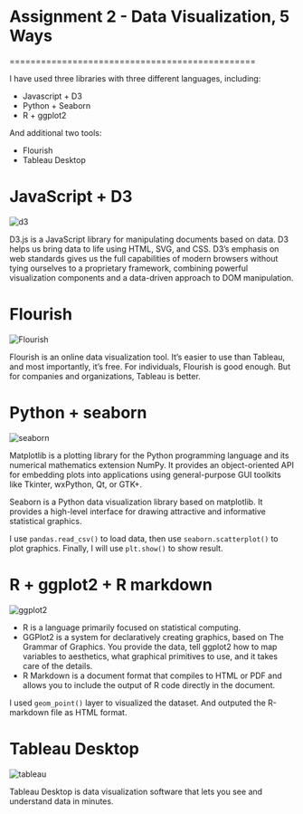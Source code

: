 # Assignment 2 - Data Visualization, 5 Ways  
===============================================


I have used three libraries with three different languages, including:
- Javascript + D3
- Python + Seaborn
- R + ggplot2

And additional two tools:
- Flourish
- Tableau Desktop

 # JavaScript + D3
![d3](https://raw.githubusercontent.com/speraruba/a2-DataVis-5ways/main/img/D3.png)

D3.js is a JavaScript library for manipulating documents based on data. D3 helps us bring data to life using HTML, SVG, and CSS. D3’s emphasis on web standards gives us the full capabilities of modern browsers without tying ourselves to a proprietary framework, combining powerful visualization components and a data-driven approach to DOM manipulation.

 # Flourish
![Flourish](https://raw.githubusercontent.com/speraruba/a2-DataVis-5ways/main/img/Flourish.png)

Flourish is an online data visualization tool. It’s easier to use than Tableau, and most importantly, it’s free. For individuals, Flourish is good enough. But for companies and organizations, Tableau is better. 


 # Python + seaborn
![seaborn](https://raw.githubusercontent.com/speraruba/a2-DataVis-5ways/main/img/matplotlib.png)

Matplotlib is a plotting library for the Python programming language and its numerical mathematics extension NumPy. It provides an object-oriented API for embedding plots into applications using general-purpose GUI toolkits like Tkinter, wxPython, Qt, or GTK+.

Seaborn is a Python data visualization library based on matplotlib. It provides a high-level interface for drawing attractive and informative statistical graphics. 

I use `pandas.read_csv()` to load data, then use `seaborn.scatterplot()` to plot graphics. Finally, I will use `plt.show()` to show result.


 # R + ggplot2 + R markdown
![ggplot2](https://raw.githubusercontent.com/speraruba/a2-DataVis-5ways/main/img/ggplot2.png)

- R is a language primarily focused on statistical computing. 
- GGPlot2 is a system for declaratively creating graphics, based on The Grammar of Graphics. You provide the data, tell ggplot2 how to map variables to aesthetics, what graphical primitives to use, and it takes care of the details.
-  R Markdown is a document format that compiles to HTML or PDF and allows you to include the output of R code directly in the document.

 I used `geom_point()` layer to visualized the dataset. And outputed the R-markdown file as HTML format.


 # Tableau Desktop
 ![tableau](https://raw.githubusercontent.com/speraruba/a2-DataVis-5ways/main/img/tableau.png)

Tableau Desktop is data visualization software that lets you see and understand data in minutes.


 



